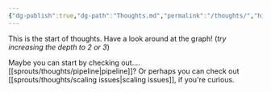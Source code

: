 ```yaml
---
{"dg-publish":true,"dg-path":"Thoughts.md","permalink":"/thoughts/","hide":true}
---
```


This is the start of thoughts. Have a look around at the graph! (*try increasing the depth to 2 or 3*)

Maybe you can start by checking out.... [[sprouts/thoughts/pipeline\|pipeline]]? Or perhaps you can check out [[sprouts/thoughts/scaling issues\|scaling issues]], if you're curious.
